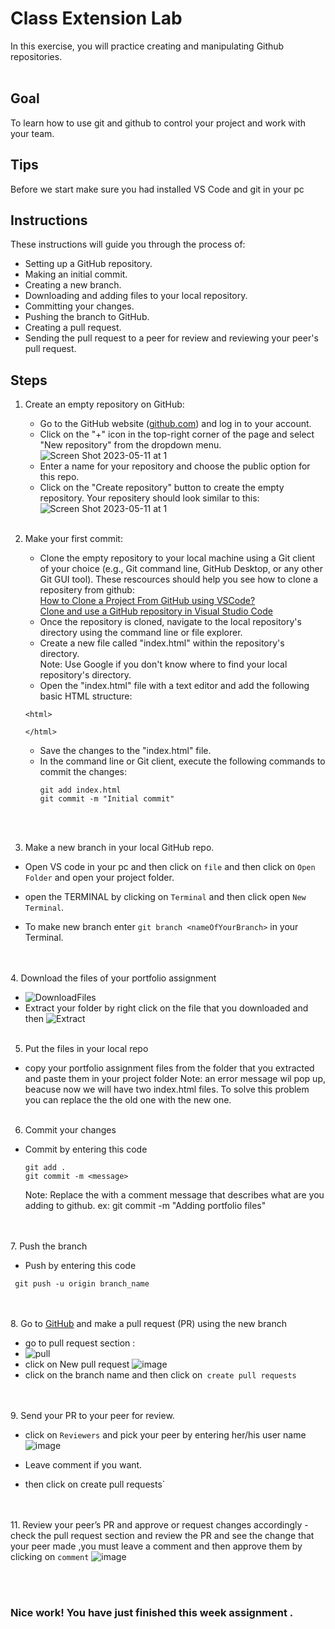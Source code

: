 # Class Extension Lab

 

In this exercise, you will practice creating and manipulating Github repositories.
<br> <br>
## Goal

To learn how to use git and github to control your project and work with your team.


## Tips
Before we start make sure you had installed VS Code and git in your pc 




## Instructions  

  These instructions will guide you through the process of:
   - Setting up a GitHub repository.
   - Making an initial commit.
   - Creating a new branch.
   - Downloading and adding files to your local repository.
   - Committing your changes.
   - Pushing the branch to GitHub.
   - Creating a pull request.
   - Sending the pull request to a peer for review and reviewing your peer's pull request.


  ## Steps
  1. Create an empty repository on GitHub:
     - Go to the GitHub website ([github.com](https://github.com/)) and log in to your account.
     - Click on the "+" icon in the top-right corner of the page and select "New repository" from the dropdown menu.
     ![Screen Shot 2023-05-11 at 1](assets/Screen%20Shot%202023-05-11%20at%201.46.26%20PM.png)
     - Enter a name for your repository and choose the public option for this repo.
     - Click on the "Create repository" button to create the empty repository.
      Your repositery should look similar to this:
      ![Screen Shot 2023-05-11 at 1](Screen%20Shot%202023-05-11%20at%201.51.11%20PM.png)
  <br><br>

  2. Make your first commit:
     - Clone the empty repository to your local machine using a Git client of your choice (e.g., Git command line, GitHub Desktop, or any other Git GUI tool).
     These rescources should help you see how to clone a repositery from github: <br>
      [How to Clone a Project From GitHub using VSCode?](https://www.geeksforgeeks.org/how-to-clone-a-project-from-github-using-vscode/) <br>
     [Clone and use a GitHub repository in Visual Studio Code](https://learn.microsoft.com/en-us/azure/developer/javascript/how-to/with-visual-studio-code/clone-github-repository?tabs=create-repo-command-palette%2Cinitialize-repo-activity-bar%2Ccreate-branch-command-palette%2Ccommit-changes-command-palette%2Cpush-command-palette)
     - Once the repository is cloned, navigate to the local repository's directory using the command line or file explorer.
     - Create a new file called "index.html" within the repository's directory.<br>
     Note: Use Google if you don't know where to find your local repository's directory.
     - Open the "index.html" file with a text editor and add the following basic HTML structure:
     ```
     <html>
     
     </html>
     ```
     - Save the changes to the "index.html" file.
     - In the command line or Git client, execute the following commands to commit the changes:
       ```
       git add index.html
       git commit -m "Initial commit"
       ```
       
  <br><br>

3. Make a new branch in your local GitHub repo.
-  Open VS code in your pc and then click on `file` and then click on `Open Folder` and open your project  folder.
-  open the TERMINAL by clicking on `Terminal` and then click open `New Terminal`.
  
   
- To make new branch enter `git branch <nameOfYourBranch>` in your Terminal.


<br><br>
4. Download the files of your portfolio assignment
- ![DownloadFiles](Screenshot%202023-05-12%20105109.png)
- Extract your folder by right click on the file that you downloaded and then ![Extract](Extract.png)
<br><br>
5. Put the files in your local repo
- copy your portfolio assignment files from the folder that you extracted  and paste them in your project folder
Note: an error message wil pop up, beacuse now we will have two index.html files. To solve this problem you can replace the the old one with the new one.
<br><br>
6. Commit your changes
  - Commit by entering  this code 
  
     ```git
    git add .
    git commit -m <message>
     ```
     Note: Replace the <message> with a comment message that describes what are you adding to github. 
     ex: git commit -m "Adding portfolio files"
     
<br><br>
7. Push the branch
- Push by entering  this code
 ```git
  git push -u origin branch_name
 ```
<br><br>
8. Go to [GitHub](https://github.com/) and make a pull request (PR) using the new branch 

- go to pull request section :
- ![pull](pull.png)
- click on New pull request
![image](image_2.png)
- click on the branch name and then click on` create pull requests`



<br><br>
9. Send your PR to your peer for review.

- click on `Reviewers` and pick your peer by entering her/his user name
![image](image_3.png)

- Leave comment if  you want.
- then click on create pull requests`


<br><br>
11. Review your peer’s PR and approve or request changes accordingly
-check the pull request section and review the PR and see the change that your peer made ,you must leave a comment  and then approve them by clicking on `comment`
![image](image_4.png)

<br><br>
### Nice work!  You have just finished this week assignment .

  